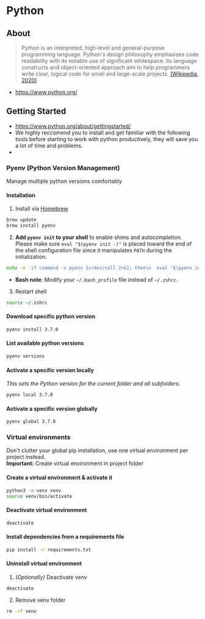 # Python

## About
> Python is an interpreted, high-level and general-purpose programming language. Python's design philosophy emphasizes code readability with its notable use of significant whitespace. Its language constructs and object-oriented approach aim to help programmers write clear, logical code for small and large-scale projects.
> [(Wikipedia, 2020)](https://en.wikipedia.org/wiki/Python_(programming_language))
- https://www.python.org/

## Getting Started
- https://www.python.org/about/gettingstarted/
- We highly reccomend you to install and get familiar with the following tools before starting to work with python productively, they will save you a lot of time and problems.
- 
### Pyenv (Python Version Management)
Manage multiple python versions comfortably
#### Installation
1. Install via [Homebrew](https://brew.sh)
```sh 
brew update
brew install pyenv
```
2.   **Add `pyenv init` to your shell** to enable shims and autocompletion.
   Please make sure `eval "$(pyenv init -)"` is placed toward the end of the shell
   configuration file since it manipulates `PATH` during the initialization.
```sh
echo -e 'if command -v pyenv 1>/dev/null 2>&1; then\n  eval "$(pyenv init -)"\nfi' >> ~/.zshrc
```
    
- **Bash note**: Modify your `~/.bash_profile` file instead of `~/.zshrc`.

3. Restart shell
```sh 
source ~/.zshrc
```

#### Download specific python version
```sh 
pyenv install 3.7.0
```

#### List available python versions
```sh 
pyenv versions
```

#### Activate a specific version locally
*This sets the Python version for the current folder and all subfolders.*
```sh 
pyenv local 3.7.0
```
#### Activate a specific version globally
```sh 
pyenv global 3.7.0
```


### Virtual environments
Don't clutter your global pip installation, use one virtual environment per project instead. \
**Important:** Create virtual environment in project folder
#### Create a virtual environment & activate it
```sh 
python3 -m venv venv 
source venv/bin/activate
```

#### Deactivate virtual environment
```sh 
deactivate
```

#### Install dependencies from a requirements file
```sh 
pip install -r requirements.txt 
```
    
#### Uninstall virtual environment
1. *(Optionally)* Deactivate venv
```sh 
deactivate
```
2. Remove venv folder
```sh 
rm -rf venv 
```
